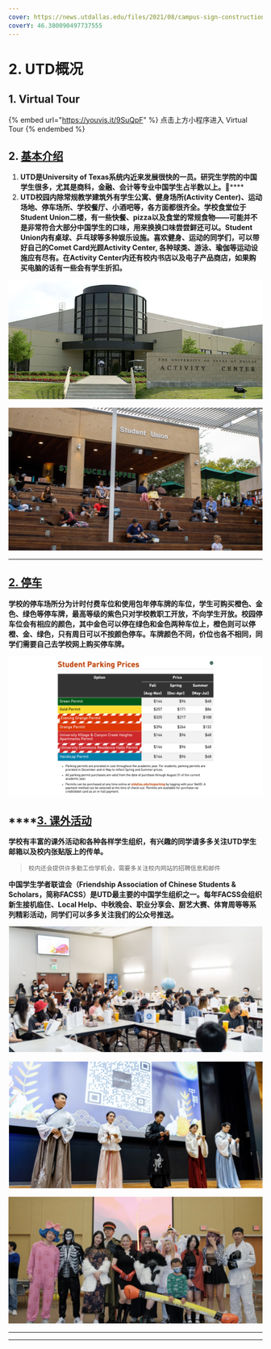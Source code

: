 ```yaml
---
cover: https://news.utdallas.edu/files/2021/08/campus-sign-construction-2021.jpg
coverY: 46.380090497737555
---
```


# 2. UTD概况

## **1. Virtual Tour**

{% embed url="https://youvis.it/9SuQpF" %}
点击上方小程序进入 Virtual Tour
{% endembed %}

## 2. [基本介绍](https://www.utdallas.edu)

1. **UTD是University of Texas系统内近来发展很快的一员。研究生学院的中国学生很多，尤其是商科，金融、会计等专业中国学生占半数以上。**:clap:****
2. **UTD校园内除常规教学建筑外有学生公寓、健身场所(Activity Center)、运动场地、停车场所、学校餐厅、小酒吧等，各方面都很齐全。学校食堂位于Student Union二楼，有一些快餐、pizza以及食堂的常规食物——可能并不是非常符合大部分中国学生的口味，用来换换口味尝尝鲜还可以。Student Union内有桌球、乒乓球等多种娱乐设施。喜欢健身、运动的同学们，可以带好自己的Comet Card光顾Activity Center, 各种球类、游泳、瑜伽等运动设施应有尽有。在Activity Center内还有校内书店以及电子产品商店，如果购买电脑的话有一些会有学生折扣。**

![Activity Center](../.gitbook/assets/activitycenter2.jpeg)

![Student Union](../.gitbook/assets/FCGRA6JX0AIlr4f.jpeg)

****

## [2. 停车](https://services.utdallas.edu/transit/park/#options)

**学校的停车场所分为计时付费车位和使用包年停车牌的车位，学生可购买橙色、金色、绿色等停车牌，最高等级的紫色只对学校教职工开放，不向学生开放。校园停车位会有相应的颜色，其中金色可以停在绿色和金色两种车位上，橙色则可以停橙、金、绿色，只有周日可以不按颜色停车。车牌颜色不同，价位也各不相同，同学们需要自己去学校网上购买停车牌。**

![Parking Prices](<../.gitbook/assets/image (3).png>)

## ****[**3. 课外活动**](https://utdallas.presence.io/organizations)

**学校有丰富的课外活动和各种各样学生组织，有兴趣的同学请多多关注UTD学生邮箱以及校内张贴版上的传单。**

> `校内还会提供许多勤工俭学机会，需要多关注校内网站的招聘信息和邮件`

**中国学生学者联谊会（Friendship Association of Chinese Students & Scholars，简称FACSS）是UTD最主要的中国学生组织之一。每年FACSS会组织新生接机临住、Local Help、中秋晚会、职业分享会、厨艺大赛、体育周等等系列精彩活动，同学们可以多多关注我们的公众号推送。**

![8月新生见面会](<../.gitbook/assets/Screen Shot 2022-01-09 at 9.30.45 PM.png>)

![9月中秋晚会](<../.gitbook/assets/Screen Shot 2022-01-09 at 9.30.51 PM (1).png>)

![10月万圣节主题晚会](<../.gitbook/assets/Screen Shot 2022-01-09 at 9.31.03 PM.png>)

****

****
